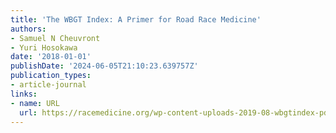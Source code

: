 ```yaml
---
title: 'The WBGT Index: A Primer for Road Race Medicine'
authors:
- Samuel N Cheuvront
- Yuri Hosokawa
date: '2018-01-01'
publishDate: '2024-06-05T21:10:23.639757Z'
publication_types:
- article-journal
links:
- name: URL
  url: https://racemedicine.org/wp-content-uploads-2019-08-wbgtindex-pdf/
---
```

